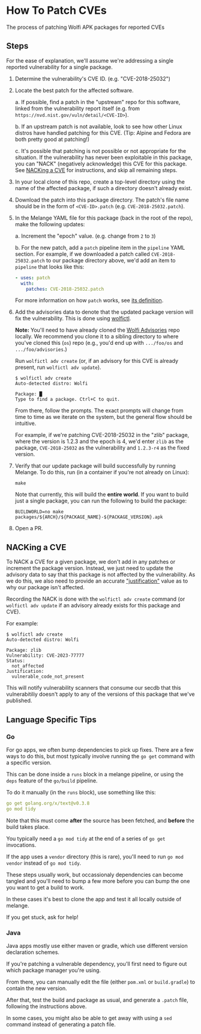 # How To Patch CVEs

The process of patching Wolfi APK packages for reported CVEs

## Steps

For the ease of explanation, we'll assume we're addressing a single reported vulnerability for a single package.

1. Determine the vulnerability's CVE ID. (e.g. "CVE-2018-25032")

1. Locate the best patch for the affected software.

    a. If possible, find a patch in the "upstream" repo for this software, linked from the vulnerability report itself (e.g. from `https://nvd.nist.gov/vuln/detail/<CVE-ID>`).

    b. If an upstream patch is not available, look to see how other Linux distros have handled patching for this CVE. (Tip: Alpine and Fedora are both pretty good at patching!)

    c. It's possible that patching is not possible or not appropriate for the situation. If the vulnerability has never been exploitable in this package, you can "NACK" (negatively acknowledge) this CVE for this package. See [NACKing a CVE](#nacking-a-cve) for instructions, and skip all remaining steps.

1. In your local clone of this repo, create a top-level directory using the name of the affected package, if such a directory doesn't already exist.

1. Download the patch into this package directory. The patch's file name should be in the form of `<CVE-ID>.patch` (e.g. `CVE-2018-25032.patch`).

1. In the Melange YAML file for this package (back in the root of the repo), make the following updates:

    a. Increment the "epoch" value. (e.g. change from `2` to `3`)

    b. For the new patch, add a `patch` pipeline item in the `pipeline` YAML section. For example, if we downloaded a patch called `CVE-2018-25032.patch` to our package directory above, we'd add an item to `pipeline` that looks like this:

    ```yaml
    - uses: patch
      with:
        patches: CVE-2018-25032.patch
    ```

    For more information on how `patch` works, see [its definition](https://github.com/chainguard-dev/melange/blob/main/pkg/build/pipelines/patch.yaml).

1. Add the advisories data to denote that the updated package version will fix the vulnerability. This is done using [wolfictl](https://github.com/wolfi-dev/wolfictl/).

    **Note:** You'll need to have already cloned the [Wolfi Advisories](https://github.com/wolfi-dev/advisories) repo locally. We recommend you clone it to a sibling directory to where you've cloned this (`os`) repo (e.g., you'd end up with `.../foo/os` and `.../foo/advisories`.)

    Run `wolfictl adv create` (or, if an advisory for this CVE is already present, run `wolfictl adv update`).

    ```console
    $ wolfictl adv create
    Auto-detected distro: Wolfi

    Package: █
    Type to find a package. Ctrl+C to quit.
    ```

    From there, follow the prompts. The exact prompts will change from time to time as we iterate on the system, but the general flow should be intuitive.

    For example, if we're patching CVE-2018-25032 in the "zlib" package, where the version is 1.2.3 and the epoch is 4, we'd enter `zlib` as the package, `CVE-2018-25032` as the vulnerability and `1.2.3-r4` as the fixed version.

1. Verify that our update package will build successfully by running Melange. To do this, run (in a container if you're not already on Linux):

    ```shell
    make
    ```

    Note that currently, this will build the **entire world**. If you want to build just a single package, you can run the following to build the package:

    ```shell
    BUILDWORLD=no make packages/${ARCH}/${PACKAGE_NAME}-${PACKAGE_VERSION}.apk
    ```

1. Open a PR.

## NACKing a CVE

To NACK a CVE for a given package, we don't add in any patches or increment the package version. Instead, we just need to update the advisory data to say that this package is not affected by the vulnerability. As we do this, we also need to provide an accurate ["justification"](https://github.com/chainguard-dev/vex/blob/main/pkg/vex/justification.go#L12-L49) value as to why our package isn't affected.

Recording the NACK is done with the `wolfictl adv create` command (or `wolfictl adv update` if an advisory already exists for this package and CVE).

For example:

```console
$ wolfictl adv create
Auto-detected distro: Wolfi

Package: zlib
Vulnerability: CVE-2023-77777
Status:
  not_affected
Justification:
  vulnerable_code_not_present
```

This will notify vulnerability scanners that consume our secdb that this vulnerabitiliy doesn't apply to any of the versions of this package that we've published.

## Language Specific Tips

### Go

For go apps, we often bump dependencies to pick up fixes.
There are a few ways to do this, but most typically involve running the `go get` command with a specific version.

This can be done inside a `runs` block in a melange pipeline, or using the `deps` feature of the `go/build` pipeline.

To do it manually (in the `runs` block), use something like this:

```yaml
go get golang.org/x/text@v0.3.8
go mod tidy
```

Note that this must come **after** the source has been fetched, and **before** the build takes place.

You typically need a `go mod tidy` at the end of a series of `go get` invocations.

If the app uses a `vendor` directory (this is rare), you'll need to run `go mod vendor` instead of `go mod tidy`.

These steps usually work, but occassionaly dependencies can become tangled and you'll need to bump a few more before you can bump the one you want to get a build to work.

In these cases it's best to clone the app and test it all locally outside of melange.

If you get stuck, ask for help!

### Java

Java apps mostly use either maven or gradle, which use different version declaration schemes.

If you're patching a vulnerable dependency, you'll first need to figure out which package manager you're using.

From there, you can manually edit the file (either `pom.xml` or `build.gradle`) to contain the new version.

After that, test the build and package as usual, and generate a `.patch` file, following the instructions above.

In some cases, you might also be able to get away with using a `sed` command instead of generating a patch file.
